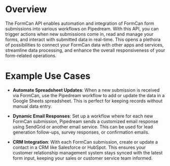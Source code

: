 # Overview

The FormCan API enables automation and integration of FormCan form submissions into various workflows on Pipedream. With this API, you can trigger actions when new submissions come in, read and manage your forms, and interact with submitted data in real-time. This opens a plethora of possibilities to connect your FormCan data with other apps and services, streamline data processing, and enhance the overall responsiveness of your form-related operations.

# Example Use Cases

- **Automate Spreadsheet Updates**: When a new submission is received via FormCan, use the Pipedream workflow to add or update the data in a Google Sheets spreadsheet. This is perfect for keeping records without manual data entry.

- **Dynamic Email Responses**: Set up a workflow where for each new FormCan submission, Pipedream sends a customized email response using SendGrid or another email service. This can be used for lead generation follow-ups, survey responses, or confirmation emails.

- **CRM Integration**: With each FormCan submission, create or update a contact in a CRM like Salesforce or HubSpot. This ensures your customer relationship management system stays synced with the latest form input, keeping your sales or customer service team informed.

